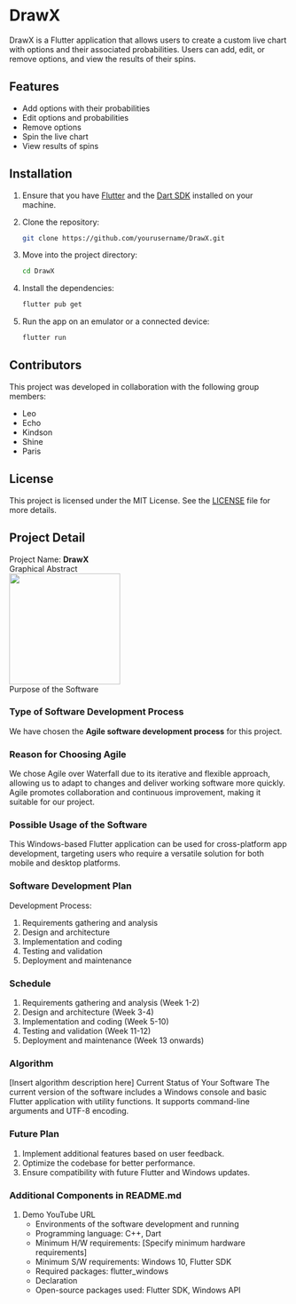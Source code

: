 # DrawX

DrawX is a Flutter application that allows users to create a custom live chart with options and their associated probabilities. Users can add, edit, or remove options, and view the results of their spins.

## Features

- Add options with their probabilities
- Edit options and probabilities
- Remove options
- Spin the live chart
- View results of spins

## Installation

1. Ensure that you have [Flutter](https://flutter.dev/docs/get-started/install) and the [Dart SDK](https://dart.dev/get-dart) installed on your machine.

2. Clone the repository:

    ```sh
    git clone https://github.com/yourusername/DrawX.git
    ```

3. Move into the project directory:
    
    ```sh
   cd DrawX
   ```
4. Install the dependencies:
        
    ```sh
    flutter pub get
    ```
5. Run the app on an emulator or a connected device:
        
    ```sh
    flutter run
    ```
## Contributors

This project was developed in collaboration with the following group members:

- Leo
- Echo
- Kindson
- Shine
- Paris

## License
This project is licensed under the MIT License. See the [LICENSE](LICENSE) file for more details.

## Project Detail
Project Name: **DrawX**  
Graphical Abstract  
<img src="https://github.com/h11mech017/drawx/blob/main/image/mmexport1682407259140.png" width="200">      
Purpose of the Software

### Type of Software Development Process
We have chosen the **Agile software development process** for this project.

### Reason for Choosing Agile
We chose Agile over Waterfall due to its iterative and flexible approach, allowing us to adapt to changes and deliver working software more quickly. Agile promotes collaboration and continuous improvement, making it suitable for our project.

### Possible Usage of the Software
This Windows-based Flutter application can be used for cross-platform app development, targeting users who require a versatile solution for both mobile and desktop platforms.

### Software Development Plan 
Development Process:
1. Requirements gathering and analysis
2. Design and architecture
3. Implementation and coding
4. Testing and validation
5. Deployment and maintenance

### Schedule
1. Requirements gathering and analysis (Week 1-2)
2. Design and architecture (Week 3-4)
3. Implementation and coding (Week 5-10)
4. Testing and validation (Week 11-12)
5. Deployment and maintenance (Week 13 onwards)

### Algorithm
[Insert algorithm description here]
Current Status of Your Software
The current version of the software includes a Windows console and basic Flutter application with utility functions. It supports command-line arguments and UTF-8 encoding.
### Future Plan
1. Implement additional features based on user feedback.
2. Optimize the codebase for better performance.
3. Ensure compatibility with future Flutter and Windows updates.

### Additional Components in README.md
1. Demo YouTube URL
    * Environments of the software development and running
    * Programming language: C++, Dart
    * Minimum H/W requirements: [Specify minimum hardware requirements]
    * Minimum S/W requirements: Windows 10, Flutter SDK
    * Required packages: flutter_windows
    * Declaration
    * Open-source packages used: Flutter SDK, Windows API
